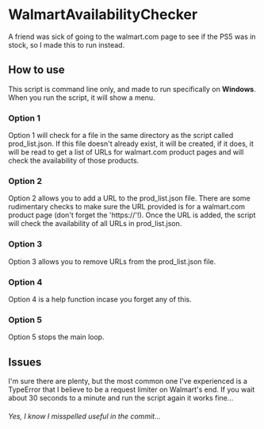 # WalmartAvailabilityChecker
A friend was sick of going to the walmart.com page to see if the PS5 was in stock, so I made this to run instead.

## How to use
This script is command line only, and made to run specifically on **Windows**. When you run the script, it will show a menu.

### Option 1
Option 1 will check for a file in the same directory as the script called prod_list.json. If this file doesn't already exist, it will be created, if it does, it will be read to get a list of URLs for walmart.com product pages and will check the availability of those products.

### Option 2
Option 2 allows you to add a URL to the prod_list.json file. There are some rudimentary checks to make sure the URL provided is for a walmart.com product page (don't forget the 'https://'!). Once the URL is added, the script will check the availability of all URLs in prod_list.json.

### Option 3
Option 3 allows you to remove URLs from the prod_list.json file.

### Option 4
Option 4 is a help function incase you forget any of this.

### Option 5
Option 5 stops the main loop.

## Issues
I'm sure there are plenty, but the most common one I've experienced is a TypeError that I believe to be a request limiter on Walmart's end. If you wait about 30 seconds to a minute and run the script again it works fine...

###### Yes, I know I misspelled useful in the commit...
